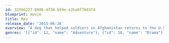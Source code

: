 ```yaml
---
id: 32566227-8606-4f38-b59e-e2ba0f7b83f4
blueprint: movie
title: Max
release_date: '2015-06-26'
overview: "A dog that helped soldiers in Afghanistan returns to the U.S. and is adopted by his handler's family after suffering a traumatic experience."
genres: '[{"id": 12, "name": "Adventure"}, {"id": 18, "name": "Drama"}, {"id": 10751, "name": "Family"}]'
---
```


